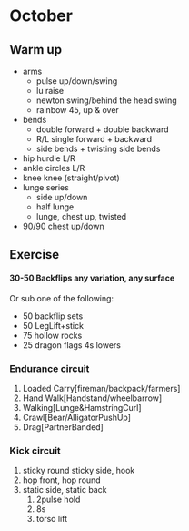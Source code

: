 # October

## Warm up

- arms
  - pulse up/down/swing
  - lu raise
  - newton swing/behind the head swing
  - rainbow 45, up & over
- bends
  - double forward + double backward
  - R/L single forward + backward
  - side bends + twisting side bends
- hip hurdle L/R
- ankle circles L/R
- knee knee (straight/pivot)
- lunge series
  - side up/down
  - half lunge
  - lunge, chest up, twisted
- 90/90 chest up/down

## Exercise

<!-- - sl jump stick over line
- partner reaction sprint
- farmers carry
- partner carry
- frog jump
- duck walk -->

#### 30-50 Backflips any variation, any surface

Or sub one of the following:

- 50 backflip sets
- 50 LegLift+stick
- 75 hollow rocks
- 25 dragon flags 4s lowers

<!-- ### Landing/spinning Drills

1. 1-2-3 heelclick squat
1. standing shuriken squat
1. frontside 3switch spin squat -->

### Endurance circuit

1. Loaded Carry[fireman/backpack/farmers]
1. Hand Walk[Handstand/wheelbarrow]
1. Walking[Lunge&HamstringCurl]
1. Crawl[Bear/AlligatorPushUp]
1. Drag[PartnerBanded]

### Kick circuit

1. sticky round sticky side, hook
1. hop front, hop round
1. static side, static back
   1. 2pulse hold
   1. 8s
   1. torso lift
